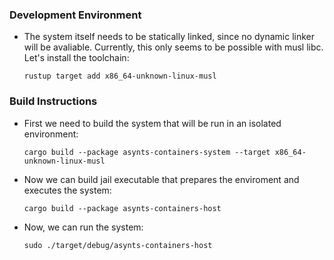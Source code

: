 ### Development Environment

-   The system itself needs to be statically linked, since no dynamic linker will be
    avaliable.  Currently, this only seems to be possible with musl libc.  Let's install the
    toolchain:

    ~~~none
    rustup target add x86_64-unknown-linux-musl
    ~~~

### Build Instructions

-   First we need to build the system that will be run in an isolated environment:

    ~~~none
    cargo build --package asynts-containers-system --target x86_64-unknown-linux-musl
    ~~~

-   Now we can build jail executable that prepares the enviroment and executes the system:

    ~~~none
    cargo build --package asynts-containers-host
    ~~~

-   Now, we can run the system:

    ~~~none
    sudo ./target/debug/asynts-containers-host
    ~~~
